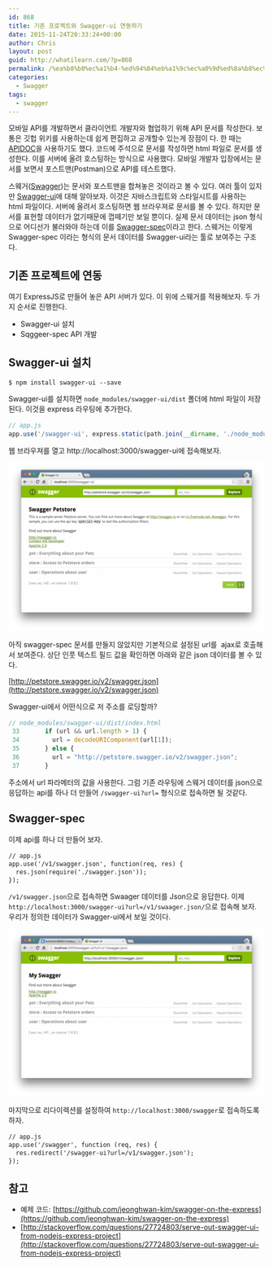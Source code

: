 ```yaml
---
id: 868
title: 기존 프로젝트와 Swagger-ui 연동하기
date: 2015-11-24T20:33:24+00:00
author: Chris
layout: post
guid: http://whatilearn.com/?p=868
permalink: /%ea%b8%b0%ec%a1%b4-%ed%94%84%eb%a1%9c%ec%a0%9d%ed%8a%b8%ec%99%80-swagger-ui-%ec%97%b0%eb%8f%99%ed%95%98%ea%b8%b0/
categories:
  - Swagger
tags:
  - swagger
---
```

모바일 API를 개발하면서 클라이언트 개발자와 협업하기 위해 API 문서를 작성한다. 보통은 깃헙 위키를 사용하는데 쉽게 편집하고 공개할수 있는게 장점이 다. 한 때는 [APIDOC](http://apidocjs.com/)을 사용하기도 했다. 코드에 주석으로 문서를 작성하면 html 파일로 문서를 생성한다. 이를 서버에 올려 호스팅하는 방식으로 사용했다. 모바일 개발자 입장에서는 문서를 보면서 포스트맨(Postman)으로 API를 테스트했다.

스웨거([Swagger](http://swagger.io/))는 문서와 포스트맨을 합쳐놓은 것이라고 볼 수 있다. 여러 툴이 있지만 [Swagger-ui](https://github.com/swagger-api/swagger-ui)에 대해 알아보자. 이것은 자바스크립트와 스타일시트를 사용하는 html 파일이다. 서버에 올려서 호스팅하면 웹 브라우져로 문서를 볼 수 있다. 하지만 문서를 표현할 데이터가 없기때문에 껍떼기만 보일 뿐이다. 실제 문서 데이터는 json 형식으로 어디선가 불러와야 하는데 이를 [Swagger-spec](https://github.com/swagger-api/swagger-spec)이라고 한다. 스웨거는 이렇게 Swagger-spec 이라는 형식의 문서 데이터를 Swagger-ui라는 툴로 보여주는 구조다.

## 기존 프로젝트에 연동

여기 ExpressJS로 만들어 놓은 API 서버가 있다. 이 위에 스웨거를 적용해보자. 두 가지 순서로 진행한다.

* Swagger-ui 설치
* Sqggeer-spec API 개발

## Swagger-ui 설치

```
$ npm install swagger-ui --save
```

Swagger-ui를 설치하면 `node_modules/swagger-ui/dist` 폴더에 html 파일이 저장된다. 이것을 express 라우팅에 추가한다.

```javascript
// app.js
app.use('/swagger-ui', express.static(path.join(__dirname, './node_modules/swagger-ui/dist')));
```

웹 브라우져를 열고 http://localhost:3000/swagger-ui에 접속해보자.

![](/assets/imgs/2015/swagger-ui1.png)

아직 swagger-spec 문서를 만들지 않았지만 기본적으로 설정된 url를  ajax로 호출해서 보여준다. 상단 인풋 텍스트 필드 값을 확인하면 아래와 같은 json 데이터를 볼 수 있다.

[http://petstore.swagger.io/v2/swagger.json](http://petstore.swagger.io/v2/swagger.json)

Swagger-ui에서 어떤식으로 저 주소를 로딩할까?

```javascript
// node_modules/swagger-ui/dist/index.html
 33       if (url && url.length > 1) {
 34         url = decodeURIComponent(url[1]);
 35       } else {
 36         url = "http://petstore.swagger.io/v2/swagger.json";
 37       }
```

주소에서 url 파라메터의 값을 사용한다. 그럼 기존 라우팅에 스웨거 데이터를 json으로 응답하는 api를 하나 더 만들어 `/swagger-ui?url=` 형식으로 접속하면 될 것같다.

## Swagger-spec

이제 api를 하나 더 만들어 보자.

```
// app.js
app.use('/v1/swagger.json', function(req, res) {
  res.json(require('./swagger.json'));
});
```

`/v1/swagger.json`으로 접속하면 Swaager 데이터를 Json으로 응답한다. 이제 `http://localhost:3000/swagger-ui?url=/v1/swaager.json/`으로 접속해 보자. 우리가 정의한 데이터가 Swagger-ui에서 보일 것이다.

![](/assets/imgs/2015/swagger-ui2.png)

마지막으로 리다이렉션를 설정하여 `http://localhost:3000/swagger`로 접속하도록 하자.

```
// app.js
app.use('/swagger', function (req, res) {
  res.redirect('/swagger-ui?url=/v1/swagger.json');
});
```

## 참고
* 예제 코드: [https://github.com/jeonghwan-kim/swagger-on-the-express](https://github.com/jeonghwan-kim/swagger-on-the-express)
* [http://stackoverflow.com/questions/27724803/serve-out-swagger-ui-from-nodejs-express-project](http://stackoverflow.com/questions/27724803/serve-out-swagger-ui-from-nodejs-express-project)